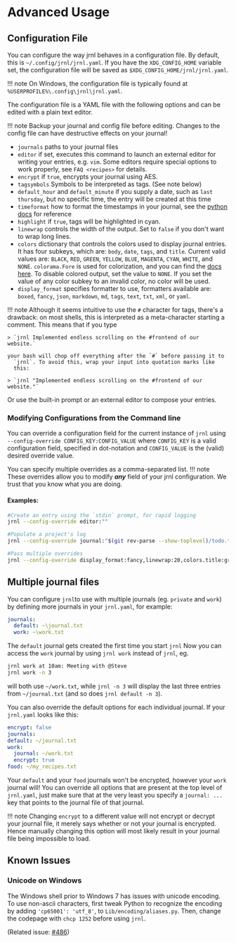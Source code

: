 <!-- Copyright (C) 2012-2021 jrnl contributors
     License: https://www.gnu.org/licenses/gpl-3.0.html -->
# Advanced Usage

## Configuration File

You can configure the way jrnl behaves in a configuration file. By
default, this is `~/.config/jrnl/jrnl.yaml`. If you have the `XDG_CONFIG_HOME`
variable set, the configuration file will be saved as
`$XDG_CONFIG_HOME/jrnl/jrnl.yaml`.

!!! note
    On Windows, the configuration file is typically found at `%USERPROFILE%\.config\jrnl\jrnl.yaml`.

The configuration file is a YAML file with the following options
and can be edited with a plain text editor.

!!! note
    Backup your journal and config file before editing. Changes to the config file
    can have destructive effects on your journal!

  - `journals`
    paths to your journal files
  - `editor`
    if set, executes this command to launch an external editor for
    writing your entries, e.g. `vim`. Some editors require special
    options to work properly, see `FAQ <recipes>` for details.
  - `encrypt`
    if `true`, encrypts your journal using AES.
  - `tagsymbols`
    Symbols to be interpreted as tags. (See note below)
  - `default_hour` and `default_minute`
    if you supply a date, such as `last thursday`, but no specific
    time, the entry will be created at this time
  - `timeformat`
    how to format the timestamps in your journal, see the [python docs](http://docs.python.org/library/time.html#time.strftime) for reference
  - `highlight`
    if `true`, tags will be highlighted in cyan.
  - `linewrap`
    controls the width of the output. Set to `false` if you don't want to wrap long lines.
  - `colors`
    dictionary that controls the colors used to display journal entries. It has four subkeys, which are: `body`, `date`, `tags`, and `title`. Current valid values are: `BLACK`, `RED`, `GREEN`, `YELLOW`, `BLUE`, `MAGENTA`, `CYAN`, `WHITE`, and `NONE`. `colorama.Fore` is used for colorization, and you can find the [docs here](https://github.com/tartley/colorama#colored-output). To disable colored output, set the value to `NONE`. If you set the value of any color subkey to an invalid color, no color will be used.
  - `display_format`
    specifies formatter to use, formatters available are: 
    `boxed`, `fancy`, `json`, `markdown`, `md`, `tags`, `text`, `txt`, `xml`, or `yaml`.

!!! note
    Although it seems intuitive to use the `#`
    character for tags, there's a drawback: on most shells, this is
    interpreted as a meta-character starting a comment. This means that if
    you type

    > `jrnl Implemented endless scrolling on the #frontend of our website.`

    your bash will chop off everything after the `#` before passing it to
      `jrnl`. To avoid this, wrap your input into quotation marks like
      this:

    > `jrnl "Implemented endless scrolling on the #frontend of our website."`

  Or use the built-in prompt or an external editor to compose your
  entries.

### Modifying Configurations from the Command line 

You can override a configuration field for the current instance of `jrnl` using `--config-override CONFIG_KEY:CONFIG_VALUE` where `CONFIG_KEY` is a valid configuration field, specified in dot-notation and `CONFIG_VALUE` is the (valid) desired override value.

You can specify multiple overrides as a comma-separated list.
!!! note
    These overrides allow you to modify ***any*** field of your jrnl configuration. We trust that you know what you are doing. 

#### Examples: 

``` sh
#Create an entry using the `stdin` prompt, for rapid logging
jrnl --config-override editor:""

#Populate a project's log
jrnl --config-override journal:"$(git rev-parse --show-toplevel)/todo.txt"

#Pass multiple overrides 
jrnl --config-override display_format:fancy,linewrap:20,colors.title:green

```

## Multiple journal files

You can configure `jrnl`to use with multiple journals (eg.
`private` and `work`) by defining more journals in your `jrnl.yaml`,
for example:

``` yaml
journals:
  default: ~\journal.txt
  work: ~\work.txt
```

The `default` journal gets created the first time you start `jrnl`
Now you can access the `work` journal by using `jrnl work` instead of
`jrnl`, eg.

``` sh
jrnl work at 10am: Meeting with @Steve
jrnl work -n 3
```

will both use `~/work.txt`, while `jrnl -n 3` will display the last
three entries from `~/journal.txt` (and so does `jrnl default -n 3`).

You can also override the default options for each individual journal.
If your `jrnl.yaml` looks like this:

``` yaml
encrypt: false
journals:
default: ~/journal.txt
work:
  journal: ~/work.txt
  encrypt: true
food: ~/my_recipes.txt
```

Your `default` and your `food` journals won't be encrypted, however your
`work` journal will! You can override all options that are present at
the top level of `jrnl.yaml`, just make sure that at the very least
you specify a `journal: ...` key that points to the journal file of
that journal.

!!! note
    Changing `encrypt` to a different value will not encrypt or decrypt your
    journal file, it merely says whether or not your journal
    is encrypted. Hence manually changing
    this option will most likely result in your journal file being
    impossible to load.

## Known Issues

### Unicode on Windows

The Windows shell prior to Windows 7 has issues with unicode encoding.
To use non-ascii characters, first tweak Python to recognize the encoding by adding `'cp65001': 'utf_8'`, to `Lib/encoding/aliases.py`. Then, change the codepage with `chcp 1252` before using `jrnl`.

(Related issue: [#486](https://github.com/jrnl-org/jrnl/issues/486))
